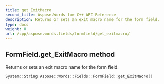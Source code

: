 ```yaml
---
title: get_ExitMacro
second_title: Aspose.Words for C++ API Reference
description: Returns or sets an exit macro name for the form field. 
type: docs
weight: 0
url: /cpp/aspose.words.fields/formfield/get_exitmacro/
---
```

## FormField.get_ExitMacro method


Returns or sets an exit macro name for the form field.

```cpp
System::String Aspose::Words::Fields::FormField::get_ExitMacro()
```

